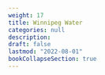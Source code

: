 ```yaml
---
weight: 17
title: Winnipeg Water
categories: null
description: 
draft: false
lastmod: "2022-08-01"
bookCollapseSection: true
---
```


